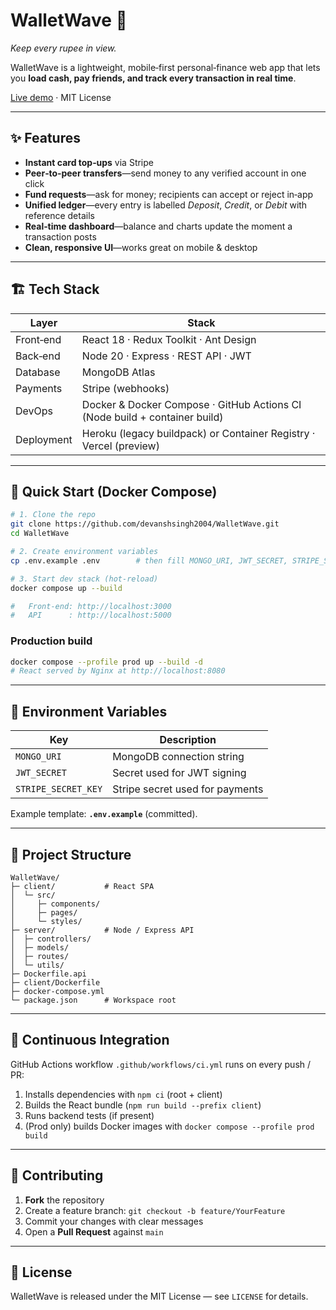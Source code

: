 
# WalletWave 💸
*Keep every rupee in view.*

WalletWave is a lightweight, mobile‑first personal‑finance web app that lets you **load cash, pay friends, and track every transaction in real time**.

[Live demo](https://walletwave-74a65903685b.herokuapp.com/) · MIT License

---

## ✨ Features
- **Instant card top‑ups** via Stripe  
- **Peer‑to‑peer transfers**—send money to any verified account in one click  
- **Fund requests**—ask for money; recipients can accept or reject in‑app  
- **Unified ledger**—every entry is labelled *Deposit*, *Credit*, or *Debit* with reference details  
- **Real‑time dashboard**—balance and charts update the moment a transaction posts  
- **Clean, responsive UI**—works great on mobile & desktop  

---

## 🏗 Tech Stack

| Layer        | Stack                                                                                           |
|--------------|-------------------------------------------------------------------------------------------------|
| Front‑end    | React 18 · Redux Toolkit · Ant Design                                                           |
| Back‑end     | Node 20 · Express · REST API · JWT                                                               |
| Database     | MongoDB Atlas                                                                                   |
| Payments     | Stripe (webhooks)                                                                               |
| DevOps       | Docker & Docker Compose · GitHub Actions CI (Node build + container build)                      |
| Deployment   | Heroku (legacy buildpack) or Container Registry · Vercel (preview)                               |

---

## 🚀 Quick Start (Docker Compose)

```bash
# 1. Clone the repo
git clone https://github.com/devanshsingh2004/WalletWave.git
cd WalletWave

# 2. Create environment variables
cp .env.example .env        # then fill MONGO_URI, JWT_SECRET, STRIPE_SECRET_KEY

# 3. Start dev stack (hot‑reload)
docker compose up --build

#   Front‑end: http://localhost:3000
#   API      : http://localhost:5000
```

### Production build

```bash
docker compose --profile prod up --build -d
# React served by Nginx at http://localhost:8080
```

---

## 🔑 Environment Variables

| Key                     | Description                        |
|-------------------------|------------------------------------|
| `MONGO_URI`             | MongoDB connection string          |
| `JWT_SECRET`            | Secret used for JWT signing        |
| `STRIPE_SECRET_KEY`     | Stripe secret used for payments    |

Example template: **`.env.example`** (committed).

---

## 📂 Project Structure

```
WalletWave/
├─ client/           # React SPA
│  └─ src/
│     ├─ components/
│     ├─ pages/
│     └─ styles/
├─ server/           # Node / Express API
│  ├─ controllers/
│  ├─ models/
│  ├─ routes/
│  └─ utils/
├─ Dockerfile.api
├─ client/Dockerfile
├─ docker-compose.yml
└─ package.json      # Workspace root
```

---

## 🤖 Continuous Integration

GitHub Actions workflow `.github/workflows/ci.yml` runs on every push / PR:

1. Installs dependencies with `npm ci` (root + client)  
2. Builds the React bundle (`npm run build --prefix client`)  
3. Runs backend tests (if present)  
4. (Prod only) builds Docker images with `docker compose --profile prod build`

---

## 🤝 Contributing

1. **Fork** the repository  
2. Create a feature branch: `git checkout -b feature/YourFeature`  
3. Commit your changes with clear messages  
4. Open a **Pull Request** against `main`

---

## 📝 License

WalletWave is released under the MIT License — see `LICENSE` for details.
